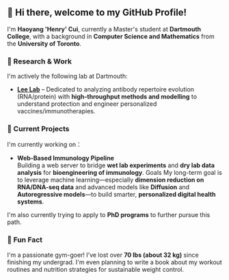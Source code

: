 ## 👋 Hi there, welcome to my GitHub Profile!

I'm **Haoyang 'Henry' Cui**, currently a Master's student at **Dartmouth College**, with a background in **Computer Science and Mathematics** from the **University of Toronto**.

### 🔬 Research & Work  
I'm actively the following lab at Dartmouth:
- [**Lee Lab**](https://lee-lab.engineering.dartmouth.edu/) – Dedicated to analyzing antibody repertoire evolution (RNA/protein) with **high-throughput methods and modelling** to understand protection and engineer personalized vaccines/immunotherapies.

### 🚀 Current Projects
I'm currently working on：
- **Web-Based Immunology Pipeline**  
  Building a web server to bridge **wet lab experiments** and **dry lab data analysis** for **bioengineering of immunology**.
 Goals 
My long-term goal is to leverage machine learning—especially **dimension reduction on RNA/DNA-seq data** and advanced models like **Diffusion** and **Autoregressive models**—to build smarter, **personalized digital health systems**.

I'm also currently trying to apply to **PhD programs** to further pursue this path.

### 💪 Fun Fact
I'm a passionate gym-goer! I’ve lost over **70 lbs (about 32 kg)** since finishing my undergrad. I'm even planning to write a book about my workout routines and nutrition strategies for sustainable weight control.

<!--
[![Anurag's GitHub stats](https://github-readme-stats.vercel.app/api?username=HYBleek)](https://github.com/anuraghazra/github-readme-stats)
**HYBleek/HYBleek** is a ✨ _special_ ✨ repository because its `README.md` (this file) appears on your GitHub profile.

Here are some ideas to get you started:

- 🔭 I’m currently working on ...
- 🌱 I’m currently learning ...
- 👯 I’m looking to collaborate on ...
- 🤔 I’m looking for help with ...
- 💬 Ask me about ...
- 📫 How to reach me: ...
- 😄 Pronouns: ...
- ⚡ Fun fact: ...
-->
